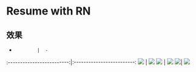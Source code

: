 # Resume with RN

## 效果
-             |  -
:-------------------------:|:-------------------------:
![](./showcast_img/1.jpg) | ![](./showcast_img/2.jpg)
![](./showcast_img/3.jpg) | ![](./showcast_img/4.jpg)
![](./showcast_img/5.jpg)| ![](./showcast_img/6.jpg)